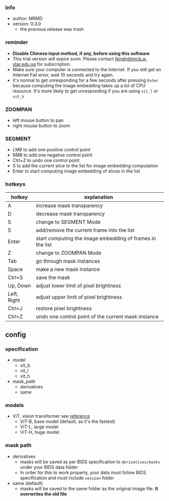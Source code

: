 ### Info
- author: MRMD
- version: 0.3.0
    - the previous release was trash

### reminder
- **Disable Chinese input method, if any, before using this software**
- This trial version will expire soon. Please contact fengh@imcb.a-star.edu.sg for subscription.
- Make sure your computer is connected to the Internet. If you still get an Internet Fail error, wait 10 seconds and try again.
- it's normal to get unresponding for a few seconds after pressing `Enter` because computing the image embedding takes up a lot of CPU resource. It's more likely to get unresponding if you are using `vit_l` or `vit_h`

### ZOOMPAN
- left mouse button to pan
- right mouse button to zoom

### SEGMENT
- LMB to add one positive control point
- RMB to add one negative control point
- Ctrl+Z to undo one control point
- S to add the current slice to the list for image embedding computation
- Enter to start computing image embedding of slices in the list

### hotkeys
| hotkey      | explanation                                               |
| ----------- | --------------------------------------------------------- |
| A           | increase mask transparency                                |
| D           | decrease mask transparency                                |
| S           | change to SEGMENT Mode                                    |
| S           | add/remove the current frame into the list                |
| Enter       | start computing the image embedding of frames in the list |
| Z           | change to ZOOMPAN Mode                                    |
| Tab         | go through mask instances                                 |
| Space       | make a new mask instance                                  |
| Ctrl+S      | save the mask                                             |
| Up, Down    | adjust lower limit of pixel brightness                    |
| Left, Right | adjust upper limit of pixel brightness                    |
| Ctrl+J      | restore pixel brightness                                  |
| Ctrl+Z      | undo one control point of the current mask instance       |

## config
### specification
- model
    - vit_b
    - vit_l
    - vit_h
- mask_path
    - derivatives
    - same

### models
- ViT, vision transformer see [reference](http://arxiv.org/abs/2010.11929)
    - ViT-B, base model (default, as it's the fastest)
    - ViT-L, large model
    - ViT-H, huge model

### mask path
- derivatives
    - masks will be saved as per BIDS specification to `derivatives/masks` under your BIDS data folder
    - In order for this to work properly, your data must follow BIDS specification and must include `session` folder
- same (default)
    - masks will be saved to the same folder as the original image file. **It overwrites the old file**